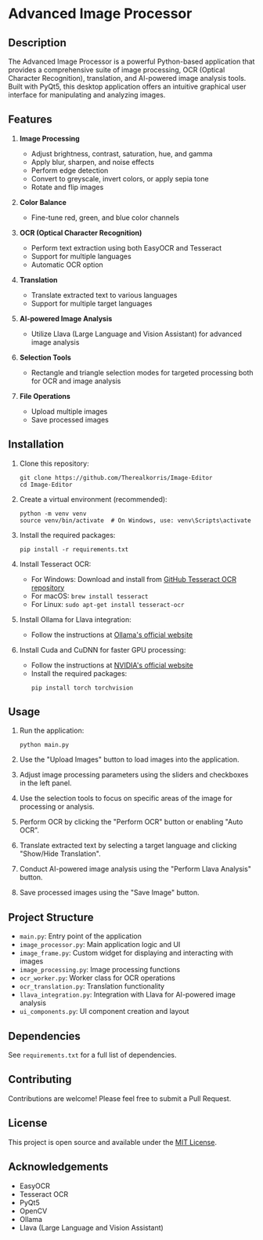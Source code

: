 # Advanced Image Processor

## Description

The Advanced Image Processor is a powerful Python-based application that provides a comprehensive suite of image processing, OCR (Optical Character Recognition), translation, and AI-powered image analysis tools. Built with PyQt5, this desktop application offers an intuitive graphical user interface for manipulating and analyzing images.

## Features

1. **Image Processing**
   - Adjust brightness, contrast, saturation, hue, and gamma
   - Apply blur, sharpen, and noise effects
   - Perform edge detection
   - Convert to greyscale, invert colors, or apply sepia tone
   - Rotate and flip images

2. **Color Balance**
   - Fine-tune red, green, and blue color channels

3. **OCR (Optical Character Recognition)**
   - Perform text extraction using both EasyOCR and Tesseract
   - Support for multiple languages
   - Automatic OCR option

4. **Translation**
   - Translate extracted text to various languages
   - Support for multiple target languages

5. **AI-powered Image Analysis**
   - Utilize Llava (Large Language and Vision Assistant) for advanced image analysis

6. **Selection Tools**
   - Rectangle and triangle selection modes for targeted processing both for OCR and image analysis

7. **File Operations**
   - Upload multiple images
   - Save processed images

## Installation

1. Clone this repository:
   ```
   git clone https://github.com/Therealkorris/Image-Editor
   cd Image-Editor
   ```

2. Create a virtual environment (recommended):
   ```
   python -m venv venv
   source venv/bin/activate  # On Windows, use: venv\Scripts\activate
   ```

3. Install the required packages:
   ```
   pip install -r requirements.txt
   ```

4. Install Tesseract OCR:
   - For Windows: Download and install from [GitHub Tesseract OCR repository](https://github.com/UB-Mannheim/tesseract/wiki)
   - For macOS: `brew install tesseract`
   - For Linux: `sudo apt-get install tesseract-ocr`

5. Install Ollama for Llava integration:
   - Follow the instructions at [Ollama's official website](https://ollama.ai/)

6. Install Cuda and CuDNN for faster GPU processing:
   - Follow the instructions at [NVIDIA's official website](https://developer.nvidia.com/cuda-downloads)
   - Install the required packages:
     ```
     pip install torch torchvision
     ```

## Usage

1. Run the application:
   ```
   python main.py
   ```

2. Use the "Upload Images" button to load images into the application.

3. Adjust image processing parameters using the sliders and checkboxes in the left panel.

4. Use the selection tools to focus on specific areas of the image for processing or analysis.

5. Perform OCR by clicking the "Perform OCR" button or enabling "Auto OCR".

6. Translate extracted text by selecting a target language and clicking "Show/Hide Translation".

7. Conduct AI-powered image analysis using the "Perform Llava Analysis" button.

8. Save processed images using the "Save Image" button.

## Project Structure

- `main.py`: Entry point of the application
- `image_processor.py`: Main application logic and UI
- `image_frame.py`: Custom widget for displaying and interacting with images
- `image_processing.py`: Image processing functions
- `ocr_worker.py`: Worker class for OCR operations
- `ocr_translation.py`: Translation functionality
- `llava_integration.py`: Integration with Llava for AI-powered image analysis
- `ui_components.py`: UI component creation and layout

## Dependencies

See `requirements.txt` for a full list of dependencies.

## Contributing

Contributions are welcome! Please feel free to submit a Pull Request.

## License

This project is open source and available under the [MIT License](LICENSE).

## Acknowledgements

- EasyOCR
- Tesseract OCR
- PyQt5
- OpenCV
- Ollama
- Llava (Large Language and Vision Assistant)

